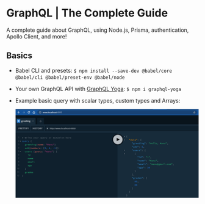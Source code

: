 # GraphQL | The Complete Guide

A complete guide about GraphQL, using Node.js, Prisma, authentication, Apollo Client, and more!

## Basics

- Babel CLI and presets: `$ npm install --save-dev @babel/core @babel/cli @babel/preset-env @babel/node`
- Your own GraphQL API with [GraphQL Yoga](https://github.com/dotansimha/graphql-yoga): `$ npm i graphql-yoga`
- Example basic query with scalar types, custom types and Arrays:

  ![graphql-yoga-example](./graphql-basics/resources/graphql-yoga-example.png)
